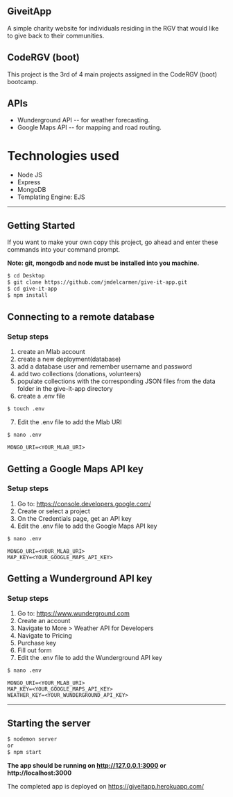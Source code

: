 ## GiveitApp

A simple charity website for individuals residing in the RGV that would like to give back to their communities.

## CodeRGV (boot)
This project is the 3rd of 4 main projects assigned in the CodeRGV (boot) bootcamp.

## APIs
* Wunderground API -- for weather forecasting.
* Google Maps API -- for mapping and road routing.

# Technologies used
* Node JS
* Express
* MongoDB
* Templating Engine: EJS

---

## Getting Started
If you want to make your own copy this project, go ahead and enter these commands into your command prompt.

**Note: git, mongodb and node must be installed into you machine.**

```sh
$ cd Desktop
$ git clone https://github.com/jmdelcarmen/give-it-app.git
$ cd give-it-app
$ npm install
```
## Connecting to a remote database
### Setup steps
1. create an Mlab account
2. create a new deployment(database)
3. add a database user and remember username and password
4. add two collections (donations, volunteers)
5. populate collections with the corresponding JSON files from the data folder in the give-it-app directory
6. create a .env file
```sh
$ touch .env
```
7. Edit the .env file to add the Mlab URI
```sh
$ nano .env
```
```
MONGO_URI=<YOUR_MLAB_URI>
```

## Getting a Google Maps API key
### Setup steps
1. Go to: https://console.developers.google.com/
2. Create or select a project
3. On the Credentials page, get an API key
4. Edit the .env file to add the Google Maps API key
```sh
$ nano .env
```
```
MONGO_URI=<YOUR_MLAB_URI>
MAP_KEY=<YOUR_GOOGLE_MAPS_API_KEY>
```

## Getting a Wunderground API key
### Setup steps
1. Go to: https://www.wunderground.com
2. Create an account
3. Navigate to More > Weather API for Developers
4. Navigate to Pricing
5. Purchase key  
6. Fill out form
7. Edit the .env file to add the Wunderground API key
```sh
$ nano .env
```
```
MONGO_URI=<YOUR_MLAB_URI>
MAP_KEY=<YOUR_GOOGLE_MAPS_API_KEY>
WEATHER_KEY=<YOUR_WUNDERGROUND_API_KEY>
```

---

## Starting the server
```sh
$ nodemon server
or
$ npm start
```

**The app should be running on http://127.0.0.1:3000 or http://localhost:3000**


The completed app is deployed on https://giveitapp.herokuapp.com/

